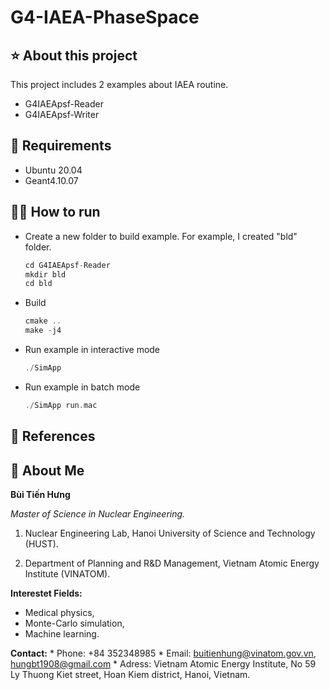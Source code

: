 # G4-IAEA-PhaseSpace

## ⭐ About this project
This project includes 2 examples about IAEA routine.
* G4IAEApsf-Reader
* G4IAEApsf-Writer

## 🔧 Requirements
* Ubuntu 20.04
* Geant4.10.07

## 🏃‍♂️ How to run
- Create a new folder to build example. For example, I created "bld" folder.
    ```c++
    cd G4IAEApsf-Reader
    mkdir bld
    cd bld
    ```
- Build
    ```c++
    cmake ..
    make -j4
    ```
- Run example in interactive mode
    ```c++
    ./SimApp
    ```
- Run example in batch mode
    ```c++
    ./SimApp run.mac
    ```

## 📒 References

## 🚀 About Me
**Bùi Tiến Hưng**

*Master of Science in Nuclear Engineering.*

1. Nuclear Engineering Lab, Hanoi University of Science and Technology (HUST).

2. Department of Planning and R&D Management, Vietnam Atomic Energy Institute (VINATOM).

**Interestet Fields:**

* Medical physics, 
* Monte-Carlo simulation, 
* Machine learning.
 
**Contact:**
    * Phone: +84 352348985
    * Email: buitienhung@vinatom.gov.vn, hungbt1908@gmail.com
    * Adress: Vietnam Atomic Energy Institute, No 59 Ly Thuong Kiet street, Hoan Kiem district, Hanoi, Vietnam. 